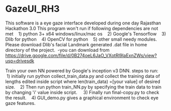# GazeUI_RH3
This software is a eye gaze interface developed during one day Rajasthan Hackathon 3.0
This program won't run if following dependencies are not met
    1) python 3+ x64 windows/linux/mac os
    2) Google's Tensorflow
    3) Dlib for python
    4) OpenCV for python
    5) other small needy modules.
Please download Dlib's facial Landmark generated .dat file in home directory of the project.
  -you can download from https://drive.google.com/file/d/0B274oeL6JaO_VXotRl9laExnZWs/view?usp=drivesdk

Train your own NN powered by Google's inception v3 DNN.
steps to run:
    1) initially run python collect_train_data.py and collect the training data of lengths edited inside script where len(train_data) =[your value] of desired size.
    2) Then run python train_NN.py by specifying the train data to train by changing 'i' value inside script.
    3) Finally run final-copy.py to check the result.
    4) GUI_demo.py gives a graphical environment to check eye gaze features.
